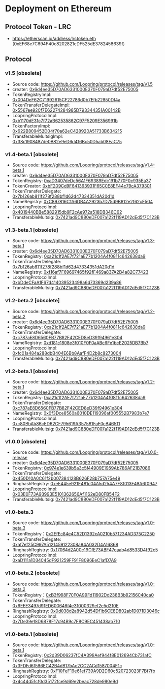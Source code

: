 # Deployment on Ethereum


## Protocol Token - LRC

- https://etherscan.io/address/lrctoken.eth (0xEF68e7C694F40c8202821eDF525dE3782458639f)

## Protocol
### v1.5 [obsolete]

- Source code: https://github.com/Loopring/protocol/releases/tag/v1.5
- creater: [0x6d4ee35D70AD6331000E370F079aD7df52E75005](https://etherscan.io/address/0x6d4ee35D70AD6331000E370F079aD7df52E75005)  
- TokenRegistryImpl: [0x004DeF62C71992615CF22786d0b7Efb22850Df4a](https://etherscan.io/address/0x004DeF62C71992615CF22786d0b7Efb22850Df4a)    
- TokenTransferDelegateImpl: [0x5567ee920f7E62274284985D793344351A00142B](https://etherscan.io/address/0x5567ee920f7E62274284985D793344351A00142B)    
- LoopringProtocolImpl:  [0xb1170dE31c7f72aB62535862C97F5209E356991b](https://etherscan.io/address/0xb1170dE31c7f72aB62535862C97F5209E356991b)    
- TokenFactoryImpl: [0x622B809452D04f70a62eC428920A51733B634215](https://etherscan.io/address/0x622B809452D04f70a62eC428920A51733B634215)    
- TransferableMultsigImpl:  [0x38c1908487de0B82e9eD6d416Bc50D5ab08EaC75](https://etherscan.io/address/0x38c1908487de0B82e9eD6d416Bc50D5ab08EaC75)    


### v1.4-beta.1 [obsolete]

- Source code: https://github.com/Loopring/protocol/releases/tag/v1.4-beta.1
- creater: [0x6d4ee35D70AD6331000E370F079aD7df52E75005](https://etherscan.io/address/0x6d4ee35D70AD6331000E370F079aD7df52E75005)  
- TokenRegistry: [0xaD3407deDc56A1F69389Edc191b770F0c935Ea37](https://etherscan.io/address/0xaD3407deDc56A1F69389Edc191b770F0c935Ea37)    
- TokenCreator: [0xbF209Cd9F641363931F65C0E8EF44c79cA379301](https://etherscan.io/address/0xbF209Cd9F641363931F65C0E8EF44c79cA379301)    
- TokenTransferDelegate: [0x7b126ab811f278f288bf1d62d47334351dA20d1d](https://etherscan.io/address/0x7b126ab811f278f288bf1d62d47334351dA20d1d)    
- NameRegistry: [0xC897816C1A6DB4A2923b7D75d9B812e2f62cF504](https://etherscan.io/address/0xC897816C1A6DB4A2923b7D75d9B812e2f62cF504)    
- LoopringProtocolImpl:  [0x4019440BBe5882915db9F2cAe972a518DB346C62](https://etherscan.io/address/0x4019440BBe5882915db9F2cAe972a518DB346C62)    
- TransferableMultsig:  [0x7421ad9C880eDF007a122f119AD12dEd5f7C123B](https://etherscan.io/address/0x7421ad9C880eDF007a122f119AD12dEd5f7C123B)    


### v1.3-beta.1 [obsolete]

- Source code: https://github.com/Loopring/protocol/releases/tag/v1.3-beta.1
- creater: [0x6d4ee35D70AD6331000E370F079aD7df52E75005](https://etherscan.io/address/0x6d4ee35D70AD6331000E370F079aD7df52E75005)  
- TokenRegistry: [0xa21c1f2AE7f721aE77b1204A4f0811c642638da9](https://etherscan.io/address/0xa21c1f2AE7f721aE77b1204A4f0811c642638da9)    
- TokenTransferDelegate: [0x7b126ab811f278f288bf1d62d47334351dA20d1d](https://etherscan.io/address/0x7b126ab811f278f288bf1d62d47334351dA20d1d)    
- NameRegistry: [0xf16af7F69697465f92fF469a837A2B4a82C77423](https://etherscan.io/address/0xf16af7F69697465f92fF469a837A2B4a82C77423)    
- LoopringProtocolImpl:  [0xbDdeCFaA1F67d414039523498a6d73369d239a86](https://etherscan.io/address/0xbDdeCFaA1F67d414039523498a6d73369d239a86)    
- TransferableMultsig:  [0x7421ad9C880eDF007a122f119AD12dEd5f7C123B](https://etherscan.io/address/0x7421ad9C880eDF007a122f119AD12dEd5f7C123B)    

### v1.2-beta.2 [obsolete]

- Source code: https://github.com/Loopring/protocol/releases/tag/v1.2-beta.2
- creater: [0x6d4ee35D70AD6331000E370F079aD7df52E75005](https://etherscan.io/address/0x6d4ee35D70AD6331000E370F079aD7df52E75005)  
- TokenRegistry: [0xa21c1f2AE7f721aE77b1204A4f0811c642638da9](https://etherscan.io/address/0xa21c1f2AE7f721aE77b1204A4f0811c642638da9)    
- TokenTransferDelegate: [0xc787aE8D6560FB77B82F42CED8eD39f94961e304](https://etherscan.io/address/0xc787aE8D6560FB77B82F42CED8eD39f94961e304)    
- NameRegistry: [0xd181c1808e3f010F0F0aABc6Fe1bcE2025DB7Bb7](https://etherscan.io/address/0xd181c1808e3f010F0F0aABc6Fe1bcE2025DB7Bb7)    
- LoopringProtocolImpl:  [0xfc01a484a288dbB404E6Bb8AafF4D2b8c8273004](https://etherscan.io/address/0xfc01a484a288dbB404E6Bb8AafF4D2b8c8273004)    
- TransferableMultsig:  [0x7421ad9C880eDF007a122f119AD12dEd5f7C123B](https://etherscan.io/address/0x7421ad9C880eDF007a122f119AD12dEd5f7C123B)    

### v1.2-beta.1 [obsolete]

- Source code: https://github.com/Loopring/protocol/releases/tag/v1.2-beta.1
- creater: [0x6d4ee35D70AD6331000E370F079aD7df52E75005](https://etherscan.io/address/0x6d4ee35D70AD6331000E370F079aD7df52E75005)  
- TokenRegistry: [0xa21c1f2AE7f721aE77b1204A4f0811c642638da9](https://etherscan.io/address/0xa21c1f2AE7f721aE77b1204A4f0811c642638da9)    
- TokenTransferDelegate: [0xc787aE8D6560FB77B82F42CED8eD39f94961e304](https://etherscan.io/address/0xc787aE8D6560FB77B82F42CED8eD39f94961e304)    
- NameRegistry: [0x0f3Dce8560a6010DE119396af005552B7983b7e7](https://etherscan.io/address/0x0f3Dce8560a6010DE119396af005552B7983b7e7)    
- LoopringProtocolImpl:  [0xc80BbAb86cED62CF795619A357581FaF0cB46511](https://etherscan.io/address/0xc80BbAb86cED62CF795619A357581FaF0cB46511)    
- TransferableMultsig:  [0x7421ad9C880eDF007a122f119AD12dEd5f7C123B](https://etherscan.io/address/0x7421ad9C880eDF007a122f119AD12dEd5f7C123B)    

### v1.0.0 [obsolete]

- Source code: https://github.com/Loopring/protocol/releases/tag/v1.0.0-release
- creater: [0x6d4ee35D70AD6331000E370F079aD7df52E75005](https://etherscan.io/address/0x6d4ee35D70AD6331000E370F079aD7df52E75005)  
- TokenRegistry: [0x974e1e639b5a3c5f44909E1959Ab786AF21B7086](https://etherscan.io/address/0x974e1e639b5a3c5f44909E1959Ab786AF21B7086)    
- TokenTransferDelegate: [0x450D10A0C61f2b007384128B626F28b757A75e49](https://etherscan.io/address/0x450D10A0C61f2b007384128B626F28b757A75e49)    
- RinghashRegistry: [0xeE445e921F481c04A5d254A7F8f013F48A6f0947](https://etherscan.io/address/0xeE445e921F481c04A5d254A7F8f013F48A6f0947)    
- LoopringProtocolImpl:  [0x03E0F73A93993E5101362656Af1162eD80FB54F2](https://etherscan.io/address/0x03E0F73A93993E5101362656Af1162eD80FB54F2)    
- TransferableMultsig:  [0x7421ad9C880eDF007a122f119AD12dEd5f7C123B](https://etherscan.io/address/0x7421ad9C880eDF007a122f119AD12dEd5f7C123B)    


### v1.0-beta.3
- Source code: https://github.com/Loopring/protocol/releases/tag/v1.0-beta.3
- TokenRegistry：[0x2EfEc84e4C52D1392cA0210b571234AD375C2250](https://etherscan.io/address/0x2EfEc84e4C52D1392cA0210b571234AD375C2250)
- TokenTransferDelegate: [0xaf7ef25C997A5121459122308a84A032D4A16868](https://etherscan.io/address/0xaf7ef25C997A5121459122308a84A032D4A16868)
- RinghashRegistry: [0x17064d2A00c19CfE73ABF47eaab4d8533D4f92c5](https://etherscan.io/address/0x17064d2A00c19CfE73ABF47eaab4d8533D4f92c5)
- LoopringProtocolImpl: [0xaD111a1D34045dF921259FF91F8096EeC1afD7A9](https://etherscan.io/address/0xaD111a1D34045dF921259FF91F8096EeC1afD7A9)


### v1.0-beta.2 [obsolete]

- Source code: https://github.com/Loopring/protocol/releases/tag/v1.0-beta.2
- TokenRegistry：[0xB3f998F70F0A99Fd11902Dd238B3b92156040ca0](https://etherscan.io/address/0xB3f998F70F0A99Fd11902Dd238B3b92156040ca0)
- TokenTransferDelegate: [0x6EEE3497d91ED600646f4e31000329ef2e5d210E](https://etherscan.io/address/0x6EEE3497d91ED600646f4e31000329ef2e5d210E)
- RinghashRegistry: [0x0d038d2a8942d54Df1b6CE8D802ab1D071D3046c](https://etherscan.io/address/0x0d038d2a8942d54Df1b6CE8D802ab1D071D3046c)
- LoopringProtocolImpl: [0x7De39e18D6878F17c94B9c7F8C9EC451438ab710](https://etherscan.io/address/0x7De39e18D6878F17c94B9c7F8C9EC451438ab710)


### v1.0-beta.1 [obsolete]

- Source code: https://github.com/Loopring/protocol/releases/tag/v1.0-beta.1
- TokenRegistry: [0x2d39D06237fC4A399Aef944f8E012694Cb731afC](https://etherscan.io/address/0x2d39D06237fC4A399Aef944f8E012694Cb731afC)
- TokenTransferDelegate: [0x3FDFd6f586EC42B4dB17bAc2CC2ACd1587004F1c](https://etherscan.io/address/0x3FDFd6f586EC42B4dB17bAc2CC2ACd1587004F1c)
- RinghashRegistry: [0xF10FeF19e61ef739A9D2D60c520723023F7Bf7fb](https://etherscan.io/address/0xF10FeF19e61ef739A9D2D60c520723023F7Bf7fb)
- LoopringProtocolImpl: [0x4c44d51cf0d35172fce9d69e2beac728de980e9d](https://etherscan.io/address/0x4c44d51cf0d35172fce9d69e2beac728de980e9d)
